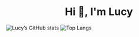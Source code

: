 <h1 align="center">Hi 👋, I'm Lucy</h1>

![Lucy’s GitHub stats](https://github-readme-stats.vercel.app/api?username=lucy70381&show_icons=true&count_private=true&hide=contribs) 
![Top Langs](https://github-readme-stats.vercel.app/api/top-langs/?username=lucy70381&layout=compact)
